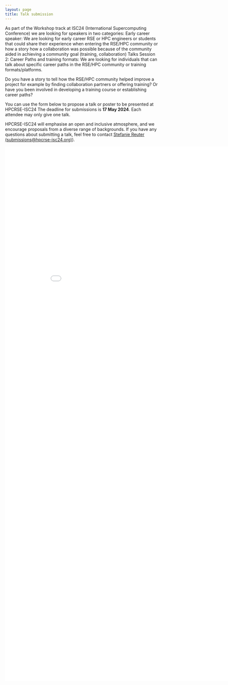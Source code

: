 ```yaml
---
layout: page
title: Talk submission
---
```


As part of the Workshop track at ISC24 (International Supercomputing Conference) we are looking for speakers in two categories:
Early career speaker: We are looking for  early career RSE or HPC engineers or students that could share their experience when entering the RSE/HPC community or how a story how a collaboration was possible because of the community aided in achieving a community goal (training, collaboration)
Talks Session 2: Career Paths and training formats: We are looking for individuals that can talk about specific career paths in the RSE/HPC community or training formats/platforms. 

Do you have a story to tell how the RSE/HPC community helped improve a project for example by finding collaboration partners or offering training? Or have you been involved in developing a training course or establishing career paths? 


You can use the form below to propose a talk or poster to be presented at HPCRSE-ISC24
The deadline for submissions is **17 May 2024**.
Each attendee may only give one talk.

HPCRSE-ISC24 will emphasise an open and inclusive atmosphere, and we encourage proposals from a diverse range of backgrounds.
If you have any questions about submitting a talk, feel free to contact [Stefanie Reuter (submissions@hpcrse-isc24.org)](mailto:submissions@hpcrse-isc24.org)).

<iframe src="<iframe src="https://docs.google.com/forms/d/e/1FAIpQLSd_KUlHBjMfMCwjuZW8t1GufMmEnH8whGTbyfpTXVG7ROQeBQ/viewform?embedded=true" width="900" height="1750" frameborder="0" marginheight="0" marginwidth="0">Loading…</iframe>


